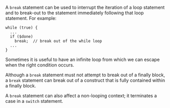 A `break` statement can be used to interrupt the iteration of a loop statement and to break-out to the statement immediately following 
that loop statement.  For example:

```Hack
while (true) {
  ...
  if ($done)
    break;  // break out of the while loop
  ...
}
```

Sometimes it is useful to have an infinite loop from which we can escape when the right condition occurs.

Although a `break` statement must not attempt to break out of a finally block, a `break` statement can break out of a construct that is 
fully contained within a finally block.

A `break` statement can also affect a non-looping context; it terminates a case in a `switch` statement.
